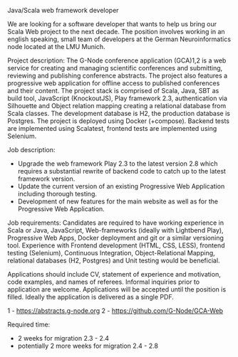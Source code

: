 Java/Scala web framework developer

We are looking for a software developer that wants to help us bring our Scala Web project to the next decade. The position involves working in an english speaking, small team of developers at the German Neuroinformatics node located at the LMU Munich. 

Project description:
The G-Node conference application (GCA)1,2 is a web service for creating and managing scientific conferences and submitting, reviewing and publishing conference abstracts. The project also features a progressive web application for offline access to published conferences and their content.
The project stack is comprised of Scala, Java, SBT as build tool, JavaScript (KnockoutJS), Play framework 2.3, authentication via Silhouette and Object relation mapping creating a relational database from Scala classes. The development database is H2, the production database is Postgres. The project is deployed using Docker (+compose). Backend tests are implemented using Scalatest, frontend tests are implemented using Selenium.

Job description:
- Upgrade the web framework Play 2.3 to the latest version 2.8 which requires a substantial rewrite of backend code to catch up to the latest framework version.
- Update the current version of an existing Progressive Web Application including thorough testing.
- Development of new features for the main website as well as for the Progressive Web Application.

Job requirements:
Candidates are required to have working experience in Scala or Java, JavaScript, Web-frameworks (ideally with Lightbend Play), Progressive Web Apps, Docker deployment and git or a similar versioning tool. Experience with Frontend development (HTML, CSS, LESS), frontend testing (Selenium), Continuous Integration, Object-Relational Mapping, relational databases (H2, Postgres) and Unit testing would be beneficial.

Applications should include CV, statement of experience and motivation, code examples, and names of referees. Informal inquiries prior to application are welcome. Applications will be accepted until the position is filled. Ideally the application is delivered as a single PDF.

1 - https://abstracts.g-node.org
2 - https://github.com/G-Node/GCA-Web


Required time:
- 2 weeks for migration 2.3 - 2.4
- potentially 2 more weeks for migration 2.4 - 2.8

